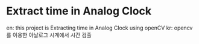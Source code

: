 # Extract time in Analog Clock

en: this project is Extracting time in Analog Clock using openCV
kr: opencv를 이용한 아날로그 시계에서 시간 검출
